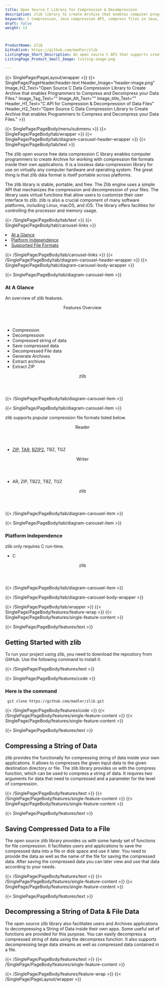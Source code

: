 ```yaml
---
title: Open Source C Library for Compression & Decompression
description: zlib library to create Archive that enables computer programmers to compress and decompress your data and data.
keywords: C Compression, Java compression API, compress files in Java, decompress files Java, JAR Java Archive, Java 7-zip, Java GZip library, Java BZip2, Java BZip2, Java Zip programming, Java RAR Archive, Java TAR, create ZIP archive, Java compression Library, Open Source Java Library
draft: false
weight: 13



ProductName: zlib
Githublink: https://github.com/madler/zlib
ListingPage_Short_Description: An open source C API that supports creating Archive that enables computer programmers to compress and decompress their data files.
ListingPage_Product_Small_Image: listing-image.png 

---
```


{{< SinglePage/PageLayout/wrapper >}}
{{< SinglePage/PageHeader/header-text
Header_Image="header-image.png"
Image_H2_Text="Open Source C Data Compression Library to Create Archive that enables Programmers to Compress and Decompress your Data Files."
Image_Tag_Text=""
Image_Alt_Text=""
Image_title_Text=""
Header_H1_Text="C API for Compression & Decompression of Data Files"
Header_H2_Text="Open Source C Data Compression Library to Create Archive that enables Programmers to Compress and Decompress your Data Files." >}}

{{< SinglePage/PageBody/menu/submenu >}}
{{< SinglePage/PageBody/tab/wrapper >}}
{{< SinglePage/PageBody/tab/diagram-carousel-header-wrapper >}}
{{< SinglePage/PageBody/tab/text >}}



<p>The zlib open source free data compression C library enables computer programmers to create Archive for working with compression file formats inside their own applications. It is a lossless data-compression library for use on virtually any computer hardware and operating system. The great thing is that zlib data format is itself portable across platforms.</p>
<p>The zlib library is stable, portable, and free. The Zlib engine uses a simple API that mechanizes the compression and decompression of your files. The library uses virtual functions that allow users to customize their user interface to zlib. zlib is also a crucial component of many software platforms, including Linux, macOS, and iOS. The library offers facilities for controlling the processor and memory usage.</p>

{{< /SinglePage/PageBody/tab/text >}}
{{< SinglePage/PageBody/tab/carousel-links >}}

<li data-target="#diagramcarousel" data-slide-to="0"><a href="#">At a Glance</a></li>
<li data-target="#diagramcarousel" data-slide-to="2"><a href="#">Platform Independence</a></li>
<li data-target="#diagramcarousel" data-slide-to="1"><a class="activetab" href="#">Supported File Formats</a></li>


{{< /SinglePage/PageBody/tab/carousel-links >}}
{{< /SinglePage/PageBody/tab/diagram-carousel-header-wrapper >}}
{{< SinglePage/PageBody/tab/diagram-carousel-body-wrapper >}}

{{< SinglePage/PageBody/tab/diagram-carousel-item >}}
<h3>At A Glance</h3>
<p>An overview of zlib features.</p>
<div class="diagram1 d1-poi">
<div class="d1-row">
<div class="d1-col d1-right"><header>Features Overview</header>
<ul>
<li>Compression</li>
<li>Decompression</li>
<li>Compressed string of data</li>
<li>Save compressed data</li>
<li>Decompressed File data</li>
<li>Generate Archives</li>
<li>Extract archives</li>
<li>Extract ZIP</li>
</ul>
</div>
</div>
<div class="d1-logo" style="border: none;"><!--<img src='listing-image.png' alt="Compression APIs for PHP" />--><header>zlib</header><footer><small></small></footer></div>
<!--/logo--></div>
<!--/diagram1-->
{{< /SinglePage/PageBody/tab/diagram-carousel-item >}}

{{< SinglePage/PageBody/tab/diagram-carousel-item >}}
<p>zlib supports popular compression file formats listed below.</p>
<div class="diagram1 d2 d1-poi">
<div class="d1-row">
<div class="d1-col d1-left"><header><i class="fa fa-arrows-v"> </i> Reader</header>
<ul>
<li><a href="https://docs.fileformat.com/compression/zip/">ZIP</a>, <a href="https://docs.fileformat.com/compression/tar/">TAR</a>, <a href="https://docs.fileformat.com/compression/bz2/">BZIP2</a>, TBZ, TGZ</li>
</ul>
</div>
<!--/left-->
<div class="d1-col d1-right"><header><i class="fa fa-long-arrow-down"> </i> Writer</header>
<ul>
<li>AR, ZIP, TBZ2, TBZ, TGZ</li>
</ul>
</div>
<!--/right--></div>
<!--/row-->
<div class="d1-logo" style="border: none;"><!--<img src='listing-image.png' alt="Compression APIs for .NET" />--><header>zlib </header><footer><small></small></footer></div>
<!--/logo--></div>
<!--/diagram2-->
{{< /SinglePage/PageBody/tab/diagram-carousel-item >}}

{{< SinglePage/PageBody/tab/diagram-carousel-item >}}
<h3>Platform Independence</h3>
<p>zlib only requires C run-time.</p>
<div class="diagram1 d1-poi">
<div class="d1-row">
<div class="d1-col d1-right">
<ul>
<li>C</li>
</ul>
</div>
<!--/left-->
<div class="d1-col d1-right"> </div>
<!--/right--></div>
<!--/row-->
<div class="d1-logo" style="border: none;"><!--<img src='listing-image.png' alt="Compression APIs for .NET" />--><header>zlib</header><footer><small></small></footer></div>
<!--/logo--></div>
<!--/diagram2 -->
{{< /SinglePage/PageBody/tab/diagram-carousel-item >}}

{{< /SinglePage/PageBody/tab/diagram-carousel-body-wrapper >}}

{{< /SinglePage/PageBody/tab/wrapper >}}
{{< SinglePage/PageBody/features/feature-wrap >}}
{{< SinglePage/PageBody/features/single-feature-content >}}

{{< SinglePage/PageBody/features/text >}}
<h2 class="h2title">Getting Started with zlib</h2>
<p>To run your project using zlib, you need to download the repository from GitHub. Use the following command to install it.</p>
{{< /SinglePage/PageBody/features/text >}}

{{< SinglePage/PageBody/features/code >}}
<h3>Here is the command</h3>
<pre><code class="html"> git clone https://github.com/madler/zlib.git<br></code></pre>


{{< /SinglePage/PageBody/features/code >}}
{{< /SinglePage/PageBody/features/single-feature-content >}}
{{< SinglePage/PageBody/features/single-feature-content >}}

{{< SinglePage/PageBody/features/text >}}
<h2 class="h2title">Compressing a String of Data</h2>
<p>zlib provides the functionally for compressing string of data inside your own applications. It allows to compresses the given input data to the given destination directory or file. The zlib library provides us with the compress function, which can be used to compress a string of data. It requires two arguments for data that need to compressed and a parameter for the level of compression.</p>

{{< /SinglePage/PageBody/features/text >}}
{{< /SinglePage/PageBody/features/single-feature-content >}}
{{< SinglePage/PageBody/features/single-feature-content >}}

{{< SinglePage/PageBody/features/text >}}
<h2 class="h2title">Saving Compressed Data to a File</h2>
<p>The open source zlib library provides us with some handy set of functions for file compression. It facilitates users and applications to save the compressed data into a file or disk space and use it later. You need to provide the data as well as the name of the file for saving the compressed data. After saving the compressed data you can later view and use that data according to your needs.</p>

{{< /SinglePage/PageBody/features/text >}}
{{< /SinglePage/PageBody/features/single-feature-content >}}
{{< SinglePage/PageBody/features/single-feature-content >}}

{{< SinglePage/PageBody/features/text >}}
<h2 class="h2title">Decompressing a String of Data & File Data</h2>
<p>The open source zlib library also facilitates users and Archives applications to decompressing a String of Data inside their own apps. Some useful set of functions are provided for this purpose. You can easily decompress a compressed string of data using the decompress function. It also supports decompressing large data streams as well as compressed data contained in a file.</p>

{{< /SinglePage/PageBody/features/text >}}
{{< /SinglePage/PageBody/features/single-feature-content >}}

{{< /SinglePage/PageBody/features/feature-wrap >}}
{{< /SinglePage/PageLayout/wrapper >}}